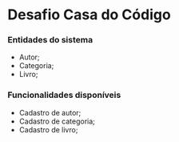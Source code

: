 # Desafio Casa do Código

### Entidades do sistema
- Autor;
- Categoria;
- Livro;

### Funcionalidades disponíveis
- Cadastro de autor;
- Cadastro de categoria;
- Cadastro de livro;